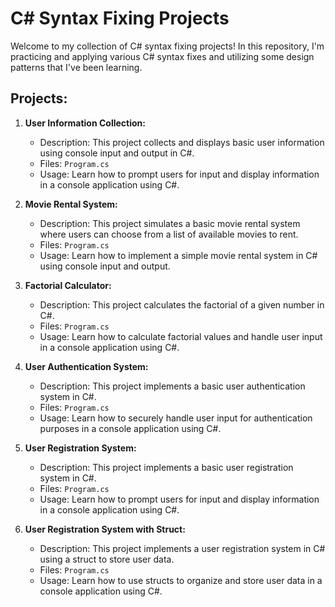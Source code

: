 # C# Syntax Fixing Projects

Welcome to my collection of C# syntax fixing projects! In this repository, I'm practicing and applying various C# syntax fixes and utilizing some design patterns that I've been learning.

## Projects:

1. **User Information Collection:**
   - Description: This project collects and displays basic user information using console input and output in C#.
   - Files: `Program.cs`
   - Usage: Learn how to prompt users for input and display information in a console application using C#.

2. **Movie Rental System:**
   - Description: This project simulates a basic movie rental system where users can choose from a list of available movies to rent.
   - Files: `Program.cs`
   - Usage: Learn how to implement a simple movie rental system in C# using console input and output.

3. **Factorial Calculator:**
   - Description: This project calculates the factorial of a given number in C#.
   - Files: `Program.cs`
   - Usage: Learn how to calculate factorial values and handle user input in a console application using C#.

4. **User Authentication System:**
   - Description: This project implements a basic user authentication system in C#.
   - Files: `Program.cs`
   - Usage: Learn how to securely handle user input for authentication purposes in a console application using C#.

5. **User Registration System:**
   - Description: This project implements a basic user registration system in C#.
   - Files: `Program.cs`
   - Usage: Learn how to prompt users for input and display information in a console application using C#.

6. **User Registration System with Struct:**
   - Description: This project implements a user registration system in C# using a struct to store user data.
   - Files: `Program.cs`
   - Usage: Learn how to use structs to organize and store user data in a console application using C#.
